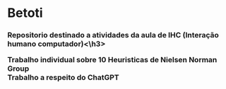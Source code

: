 # Betoti

<h3>Repositorio destinado a atividades da aula de IHC (Interação humano computador)<\h3>

Trabalho individual sobre 10 Heuristicas de Nielsen Norman Group<br>
Trabalho a respeito do ChatGPT
